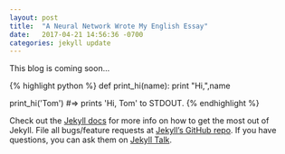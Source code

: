 ```yaml
---
layout: post
title:  "A Neural Network Wrote My English Essay"
date:   2017-04-21 14:56:36 -0700
categories: jekyll update
---
```

This blog is coming soon...

{% highlight python %}
def print_hi(name):
  print "Hi,",name

print_hi('Tom')
#=> prints 'Hi, Tom' to STDOUT.
{% endhighlight %}

Check out the [Jekyll docs][jekyll-docs] for more info on how to get the most out of Jekyll. File all bugs/feature requests at [Jekyll’s GitHub repo][jekyll-gh]. If you have questions, you can ask them on [Jekyll Talk][jekyll-talk].

[jekyll-docs]: http://jekyllrb.com/docs/home
[jekyll-gh]:   https://github.com/jekyll/jekyll
[jekyll-talk]: https://talk.jekyllrb.com/
